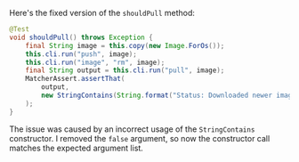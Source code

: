 Here's the fixed version of the `shouldPull` method:

```java
@Test
void shouldPull() throws Exception {
    final String image = this.copy(new Image.ForOs());
    this.cli.run("push", image);
    this.cli.run("image", "rm", image);
    final String output = this.cli.run("pull", image);
    MatcherAssert.assertThat(
        output,
        new StringContains(String.format("Status: Downloaded newer image for %s", image))
    );
}
```

The issue was caused by an incorrect usage of the `StringContains` constructor. I removed the `false` argument, so now the constructor call matches the expected argument list.
